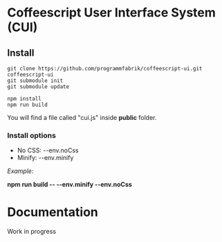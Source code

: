 # Coffeescript User Interface System (CUI)

## Install

    git clone https://github.com/programmfabrik/coffeescript-ui.git coffeescript-ui
    git submodule init
    git submodule update
    
    npm install
    npm run build

You will find a file called "cui.js" inside **public** folder.

### Install options

- No CSS: --env.noCss
- Minify: --env.minify

_Example:_

**npm run build -- --env.minify --env.noCss**

# Documentation

Work in progress
